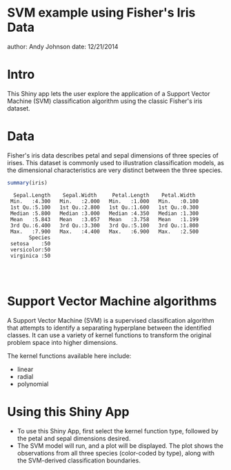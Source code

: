 SVM example using Fisher's Iris Data
========================================================
author: Andy Johnson
date: 12/21/2014

Intro
========================================================

This Shiny app lets the user explore the application of a Support Vector Machine (SVM) classification algorithm using the classic Fisher's iris dataset.

Data
========================================================

Fisher's iris data describes petal and sepal dimensions of three species of irises. This dataset is commonly used to illustration classification models, as the dimensional characteristics are very distinct between the three species. 

```r
summary(iris)
```

```
  Sepal.Length    Sepal.Width     Petal.Length    Petal.Width   
 Min.   :4.300   Min.   :2.000   Min.   :1.000   Min.   :0.100  
 1st Qu.:5.100   1st Qu.:2.800   1st Qu.:1.600   1st Qu.:0.300  
 Median :5.800   Median :3.000   Median :4.350   Median :1.300  
 Mean   :5.843   Mean   :3.057   Mean   :3.758   Mean   :1.199  
 3rd Qu.:6.400   3rd Qu.:3.300   3rd Qu.:5.100   3rd Qu.:1.800  
 Max.   :7.900   Max.   :4.400   Max.   :6.900   Max.   :2.500  
       Species  
 setosa    :50  
 versicolor:50  
 virginica :50  
                
                
                
```

Support Vector Machine algorithms
========================================================

A Support Vector Machine (SVM) is a supervised classification algorithm that attempts to identify a separating hyperplane between the identified classes. It can use a variety of kernel functions to transform the original problem space into higher dimensions. 

The kernel functions available here include:
- linear
- radial
- polynomial

Using this Shiny App
========================================================

- To use this Shiny App, first select the kernel function type, followed by the petal and sepal dimensions desired. 
- The SVM model will run, and a plot will be displayed. The plot shows the observations from all three species (color-coded by type), along with the SVM-derived classification boundaries.
